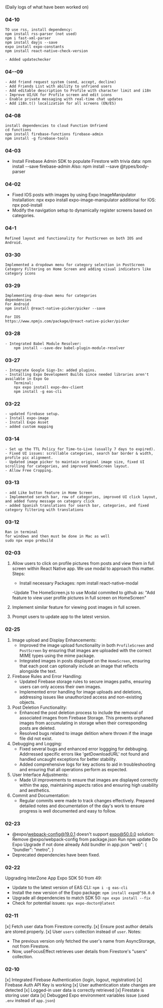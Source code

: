 (Daily logs of what have been worked on)

### 04-10
    TO use rss, install dependency:
    npm install rss-parser (not used)
    npm i fast-xml-parser
    npm install dayjs --save
    expo install expo-constants
    npm install react-native-check-version

    - Added updatechecker

### 04--09
    - Add friend request system (send, accept, decline)
    - Add Friends List with ability to unfriend users
    - Add editable description to Profile with character limit and i18n
    - Improve UI/UX for Profile screen and edit icons
    - Enable private messaging with real-time chat updates
    - Add i18n.t() localization for all screens (EN/ES)

### 04-08
    install dependencies to cloud Function Unfriend
    cd functions
    npm install firebase-functions firebase-admin
    npm install -g firebase-tools


### 04-03
-   Install Firebase Admin SDK to populate Firestore with trivia data:
    npm install --save firebase-admin
    Also:
    npm install --save @types/body-parser


### 04-02
-   Fixed IOS posts with images by using Expo ImageManipulator
    Installation:
    npx expo install expo-image-manipulator
    additional for IOS:
    npx pod-install
-   Modify the navigation setup to dynamically register screens based on  categories.

### 04-1
    Refined layout and functionality for PostScreen on both IOS and Android.

### 03-30
    Implemented a dropdown menu for category selection in PostScreen
    Category Filtering on Home Screen and adding visual indicators like category icons

### 03-29
    Implementing drop-down menu for categories
    dependencies
    For Android
    npm install @react-native-picker/picker --save

    For IOS
    https://www.npmjs.com/package/@react-native-picker/picker

### 03-28
    - Integrated Babel Module Resolver:
        npm install --save-dev babel-plugin-module-resolver

### 03-27
    - Integrate Google Sign-In: added plugins.
    - Installing Expo Development Builds since needed libraries aren't available in Expo Go
        Terminal: 
        npx expo install expo-dev-client
        npm install -g eas-cli
        
### 03-22
    - updated firebase setup. 
    - Install expo-image
    - Install Expo Asset
    - added custom mapping

### 03-14
    - Set up the TTL Policy for Time-to-Live (usually 7 days to expired).
    - Fixed UI issues: scrollable categories, search bar border & width, profile pic alignment.
    - Updated image picker to maintain original image size, fixed UI scrolling for categories, and improved HomeScreen layout.
    - Allow Free Cropping.

### 03-13
    - add Like button feature in Home Screen
    - Implemented serach bar, row of categories, improved UI click layout, and added funny message on category click
    - added Spanish translations for search bar, categories, and fixed category filtering with translations
    
### 03-12
    Ran in terminal
    for windows and then must be done in Mac as well
    sudo npx expo prebuild

### 02-03
1. Allow users to click on profile pictures from posts and view them in full screen within React Native app. We use modal to approach this matter.
    Steps:
    - Install necessary Packages:
    npm install react-native-modal

    -Update The HomeScreen.js to use Modal
    commited to github as:
    "Add feature to view user profile pictures in full screen on HomeScreen"

2. Implement similar feature for viewing post images in full screen.

3. Prompt users to update app to the latest version.


### 02-25
1. Image upload and Display Enhancements:
    - Improved the image upload functionality in both `ProfileScreen` and `PostScreen` by ensuring that images are uploaded with the correct MIME types using the mime package.
    - Integrated images in posts displayed on the `HomeScreen`, ensuring that each post can optionally include an image that reflects alongside the text.
2. Firebase Rules and Error Handling:
    - Updated Firebase storage rules to secure images paths, ensuring users can only access their own images.
    - Implemented error handling for image uploads and deletions, addressing issues like unauthorized access and non-existing objects.
3. Post Deletion Functionality:
    - Enhanced the post deletion process to include the removal of associated images from Firebase Storage. This prevents orphaned images from accumulating in storage when their corresponding posts are deleted.
    - Resolved bugs related to image delition where thrown if the image file did not exist.
4. Debugging and Logging:
    - Fixed several bugs and enhanced error loggging for debbuging. Addrressed specific errors like 'getDownloadURL' not found and handled uncaught exceptions for better stability.
    - Added comprehensive logs for key actions to aid in troubleshooting and ensuring that all operations perform as expected.
5. User Interface Adjustments:
    - Made UI improvements to ensure that images are displayed correctly within the app, maintaining aspects ratios and ensuring high usability and aesthetics.
6. Commit and Documentation:
    - Regular commits were made to track changes effectively. Prepared detailed notes and documentation of the day's work to ensure progress is well documented and easy to follow.

### 02-23
* @expo/webpack-config@19.0.1 doesn't support expo@50.0.0
    solution:
    Remove @expo/webpack-config from package.json
    Run npm update
    Do Expo Upgrade if not done already
    Add bundler in app.json
    "web": {
        "bundler": "metro",
        }
* Deprecated dependencies have been fixed.


### 02-22
Upgrading InterZone App Expo SDK 50 from 49:
* Update to the latest version of EAS CLI:
`npm i -g eas-cli`
* Install the new version of the Expo package:
`npm install expo@^50.0.0`
* Upgrade all dependencies to match SDK 50:
`npx expo install --fix`
* Check for potential issues:
`npx expo-doctor@latest`

### 02-11
[x] Fetch user data from Firestore correctly.
[x] Ensure post author details are stored properly.
[x] User `users` collection instead of `user`.
Notes:
- The previous version only fetched the user's name from AsyncStorage, not from Firestore.
- Now, useFocusEffect retrieves user details from Firestore's "users" collection.


### 02-10
[x] Integrated Firebase Authentication (login, logout, registration)
[x] Firebase Auth API Key is working
[x] User authentication state changes are detected
[x] Logged-in user data is correctly retrieved
[x] Firestate is storing user data
[x] Debugged Expo environment variables issue (used `.env` instead of `app.json`)
